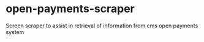 open-payments-scraper
=====================

Screen scraper to assist in retrieval of information from cms open payments system
